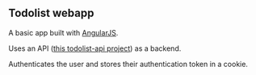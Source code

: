 ## Todolist webapp

A basic app built with [AngularJS](http://angularjs.org).

Uses an API ([this todolist-api project](https://github.com/pomerantsev/todolist-api)) as a backend.

Authenticates the user and stores their authentication token in a cookie.
